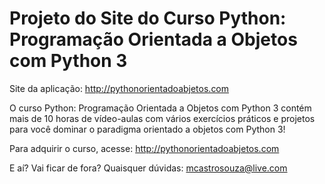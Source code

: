 # Projeto do Site do Curso Python: Programação Orientada a Objetos com Python 3

Site da aplicação: http://pythonorientadoabjetos.com

O curso Python: Programação Orientada a Objetos com Python 3 contém mais de 10 horas de vídeo-aulas com vários exercícios práticos e projetos para você dominar o paradigma orientado a objetos com Python 3!

Para adquirir o curso, acesse: http://pythonorientadoabjetos.com

E aí? Vai ficar de fora? Quaisquer dúvidas: mcastrosouza@live.com
